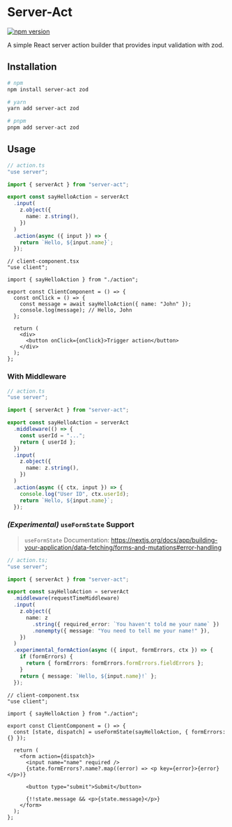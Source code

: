 # Server-Act

[![npm version](https://badge.fury.io/js/server-act.svg)](https://badge.fury.io/js/server-act)

A simple React server action builder that provides input validation with zod.

## Installation

```bash
# npm
npm install server-act zod

# yarn
yarn add server-act zod

# pnpm
pnpm add server-act zod
```

## Usage

```ts
// action.ts
"use server";

import { serverAct } from "server-act";

export const sayHelloAction = serverAct
  .input(
    z.object({
      name: z.string(),
    })
  )
  .action(async ({ input }) => {
    return `Hello, ${input.name}`;
  });
```

```tsx
// client-component.tsx
"use client";

import { sayHelloAction } from "./action";

export const ClientComponent = () => {
  const onClick = () => {
    const message = await sayHelloAction({ name: "John" });
    console.log(message); // Hello, John
  };

  return (
    <div>
      <button onClick={onClick}>Trigger action</button>
    </div>
  );
};
```

### With Middleware

```ts
// action.ts
"use server";

import { serverAct } from "server-act";

export const sayHelloAction = serverAct
  .middleware(() => {
    const userId = "...";
    return { userId };
  })
  .input(
    z.object({
      name: z.string(),
    })
  )
  .action(async ({ ctx, input }) => {
    console.log("User ID", ctx.userId);
    return `Hello, ${input.name}`;
  });
```

### _(Experimental)_ `useFormState` Support

> `useFormState` Documentation: https://nextjs.org/docs/app/building-your-application/data-fetching/forms-and-mutations#error-handling

```ts
// action.ts;
"use server";

import { serverAct } from "server-act";

export const sayHelloAction = serverAct
  .middleware(requestTimeMiddleware)
  .input(
    z.object({
      name: z
        .string({ required_error: `You haven't told me your name` })
        .nonempty({ message: "You need to tell me your name!" }),
    })
  )
  .experimental_formAction(async ({ input, formErrors, ctx }) => {
    if (formErrors) {
      return { formErrors: formErrors.formErrors.fieldErrors };
    }
    return { message: `Hello, ${input.name}!` };
  });
```

```tsx
// client-component.tsx
"use client";

import { sayHelloAction } from "./action";

export const ClientComponent = () => {
  const [state, dispatch] = useFormState(sayHelloAction, { formErrors: {} });

  return (
    <form action={dispatch}>
      <input name="name" required />
      {state.formErrors?.name?.map((error) => <p key={error}>{error}</p>)}

      <button type="submit">Submit</button>

      {!!state.message && <p>{state.message}</p>}
    </form>
  );
};
```
